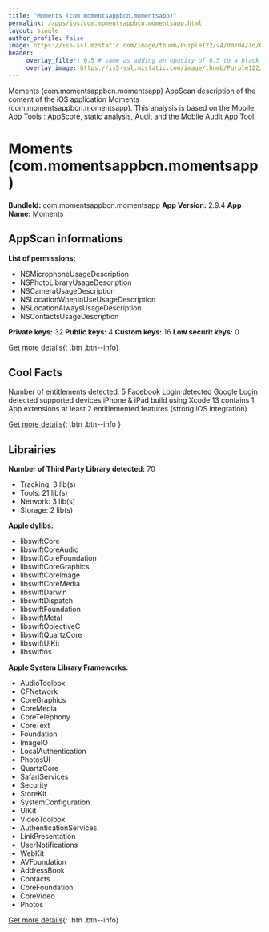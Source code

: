 ```yaml
---
title: "Moments (com.momentsappbcn.momentsapp)"
permalink: /apps/ios/com.momentsappbcn.momentsapp.html
layout: single
author_profile: false
image: https://is5-ssl.mzstatic.com/image/thumb/Purple122/v4/0d/04/1d/0d041dba-7aa1-25e8-87fc-d863bc1ac208/AppIcon-0-0-1x_U007emarketing-0-0-0-7-0-0-sRGB-0-0-0-GLES2_U002c0-512MB-85-220-0-0.png/512x512bb.jpg
header: 
     overlay_filter: 0.5 # same as adding an opacity of 0.5 to a black background
     overlay_image: https://is5-ssl.mzstatic.com/image/thumb/Purple122/v4/0d/04/1d/0d041dba-7aa1-25e8-87fc-d863bc1ac208/AppIcon-0-0-1x_U007emarketing-0-0-0-7-0-0-sRGB-0-0-0-GLES2_U002c0-512MB-85-220-0-0.png/512x512bb.jpg
---
```

Moments (com.momentsappbcn.momentsapp) AppScan description of the content of the iOS application Moments (com.momentsappbcn.momentsapp). This analysis is based on the Mobile App Tools : AppScore, static analysis, Audit and the Mobile Audit App Tool.

# Moments (com.momentsappbcn.momentsapp)

**BundleId:** com.momentsappbcn.momentsapp
**App Version:** 2.9.4
**App Name:** Moments


## AppScan informations 

**List of permissions:** 
- NSMicrophoneUsageDescription
- NSPhotoLibraryUsageDescription
- NSCameraUsageDescription
- NSLocationWhenInUseUsageDescription
- NSLocationAlwaysUsageDescription
- NSContactsUsageDescription
  
  
**Private keys:** 32
**Public keys:** 4
**Custom keys:** 16
**Low securit keys:** 0
  
[Get more details](/pricing.html){: .btn .btn--info}

## Cool Facts

Number of entitlements detected: 5
Facebook Login detected
Google Login detected
supported devices iPhone & iPad
build using Xcode 13
contains 1 App extensions
at least 2 entitlemented features (strong iOS integration)
  
[Get more details](/pricing.html){: .btn .btn--info }

## Librairies 
**Number of Third Party Library detected:** 70
- Tracking: 3 lib(s)
- Tools: 21 lib(s)
- Network: 3 lib(s)
- Storage: 2 lib(s)


**Apple dylibs:**
- libswiftCore
- libswiftCoreAudio
- libswiftCoreFoundation
- libswiftCoreGraphics
- libswiftCoreImage
- libswiftCoreMedia
- libswiftDarwin
- libswiftDispatch
- libswiftFoundation
- libswiftMetal
- libswiftObjectiveC
- libswiftQuartzCore
- libswiftUIKit
- libswiftos


**Apple System Library Frameworks:**
- AudioToolbox
- CFNetwork
- CoreGraphics
- CoreMedia
- CoreTelephony
- CoreText
- Foundation
- ImageIO
- LocalAuthentication
- PhotosUI
- QuartzCore
- SafariServices
- Security
- StoreKit
- SystemConfiguration
- UIKit
- VideoToolbox
- AuthenticationServices
- LinkPresentation
- UserNotifications
- WebKit
- AVFoundation
- AddressBook
- Contacts
- CoreFoundation
- CoreVideo
- Photos


  
[Get more details](/pricing.html){: .btn .btn--info}

